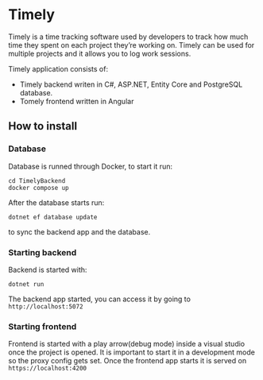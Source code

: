 # Timely
Timely is a time tracking software used by developers to track how much time they spent on each project they’re working on. 
Timely can be used for multiple projects and it allows you to log work sessions.

Timely application consists of:
- Timely backend writen in C#, ASP.NET, Entity Core and PostgreSQL database.
- Tomely frontend written in Angular

## How to install

### Database
Database is runned through Docker, to start it run:

```
cd TimelyBackend
docker compose up
```

After the database starts run:
```
dotnet ef database update
```

to sync the backend app and the database.

### Starting backend
Backend is started with:
```
dotnet run
```
The backend app started, you can access it by going to `http://localhost:5072`

### Starting frontend
Frontend is started with a play arrow(debug mode) inside a visual studio once the project is opened. 
It is important to start it in a development mode so the proxy config gets set.
Once the frontend app starts it is served on `https://localhost:4200`
